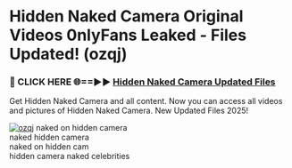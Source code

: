 # Hidden Naked Camera Original Videos 0nlyFans Leaked - Files Updated! (ozqj)

<h3>🔴 CLICK HERE 🌐==►► <a href="https://tinyurl.com/yckcrads" rel="nofollow">Hidden Naked Camera Updated Files</a></h3>

Get Hidden Naked Camera and all content. Now you can access all videos and pictures of Hidden Naked Camera. New Updated Files 2025!

[![ozqj](https://i.imgur.com/hpKpOFt.gif)](https://tinyurl.com/yckcrads)
naked on hidden camera<br>
naked hidden camera<br>
naked on hidden cam<br>
hidden camera naked celebrities